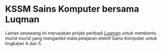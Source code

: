 # KSSM Sains Komputer bersama Luqman

Laman sesawang ini merupakan projek peribadi [Luqman](https://theluqmn.com) untuk membantu murid-murid yang mengambil mata pelajaran elektif Sains Komputer untuk tingkatan 4 dan 5.
